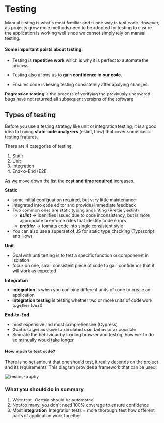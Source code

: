 # Testing

Manual testing is what's most familiar and is one way to test code. However, as projects grow more methods need to be adopted for testing to ensure the application is working well since we cannot simply rely on manual testing.

#### Some important points about testing:
- Testing is **repetitive work** which is why it is perfect to automate the process.

- Testing also allows us to **gain confidence in our code**.

- Ensures code is besing testing consisternly after applying changes.

**Regression testing** is the process of verifying the previously uncovered bugs have not returned all subsequent versions of the software

## Types of testing

Before you use a testing strategy like unit or integration testing, it is a good idea to having **statc code analyzers** (eslint, flow) that cover some basic testing features.

There are 4 categories of testing:
1. Static
2. Unit
3. Integration
4. End-to-End (E2E)

As we move down the list the **cost and time required** increases.

**Static**
- some initial configuation required, but very little maintenance
- integrated into code editor and provides immediate feedback
- Two common ones are static typing and linting (Prettier, eslint)
    - ***eslint*** -> identifies issued due to code inconsistency, but is more appropriate to enforce rules that identify code errors
    - ***prettier*** -> formats code into single consistent style
- You can also use a superset of JS for static type checking (Typescript and Flow)

**Unit**
- Goal with unti testing is to test a specific function or componenet in isolation
- focus on one, small consistent piece of code to gain confidence that it will work as expected

**Integration**
- **integration** is when you combine different units of code to create an application
- **integration testing** is testing whether two or more units of code work together (Jest)

**End-to-End**
- most expensive and most comprehensive (Cypress)
-  Goal is to get as close to simulated user behavior as possible 
- Simulate the behaviour by loading browser and testing, however to do so manually would take longer

#### How much to test code?

There is no set amount that one should test, it really depends on the project and its requirements. This diagram provides a framework that can be used:

![testing-trophy](https://www.datocms-assets.com/22029/1595597110-testingtrophy.png)


### What you should do in summary
1. Write test- Certain should be automated
2. Not too many, you don't need 100% coverage to ensure confidence
3. Most **integration**. Integration tests = more thorough, test how different parts of application work together

